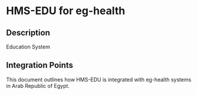 # HMS-EDU for eg-health

## Description

Education System

## Integration Points

This document outlines how HMS-EDU is integrated with eg-health systems in Arab Republic of Egypt.

